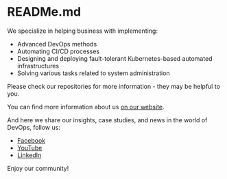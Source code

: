 # READMe.md

We specialize in helping business with implementing:

* Advanced DevOps methods
* Automating CI/CD processes
* Designing and deploying fault-tolerant Kubernetes-based automated infrastructures
* Solving various tasks related to system administration

Please check our repositories for more information - they may be helpful to you.

You can find more information about us [on our website](https://nixys.io/).

And here we share our insights, case studies, and news in the world of DevOps, follow us:

* [Facebook](https://www.facebook.com/nixysteam)
* [YouTube](https://www.youtube.com/@nixys-io)
* [LinkedIn](https://www.linkedin.com/company/nixys-io)

Enjoy our community!
